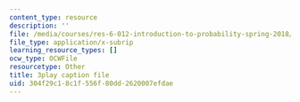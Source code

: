 ```yaml
---
content_type: resource
description: ''
file: /media/courses/res-6-012-introduction-to-probability-spring-2018/304f29c18c1f556f80dd2620007efdae_jXf5Sz7V87I.vtt
file_type: application/x-subrip
learning_resource_types: []
ocw_type: OCWFile
resourcetype: Other
title: 3play caption file
uid: 304f29c1-8c1f-556f-80dd-2620007efdae
---
```


